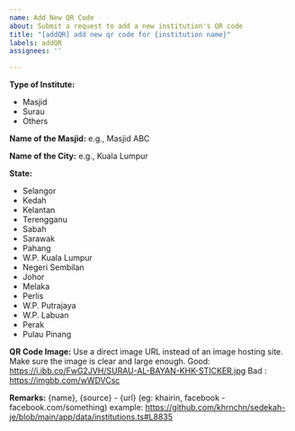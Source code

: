 ```yaml
---
name: Add New QR Code
about: Submit a request to add a new institution's QR code
title: "[addQR] add new qr code for {institution name}"
labels: addQR
assignees: ''

---
```


**Type of Institute:**
- Masjid
- Surau
- Others

**Name of the Masjid:**
e.g., Masjid ABC

**Name of the City:**
e.g., Kuala Lumpur

**State:**
- Selangor
- Kedah
- Kelantan
- Terengganu
- Sabah
- Sarawak
- Pahang
- W.P. Kuala Lumpur
- Negeri Sembilan
- Johor
- Melaka
- Perlis
- W.P. Putrajaya
- W.P. Labuan
- Perak
- Pulau Pinang

**QR Code Image:**
Use a direct image URL instead of an image hosting site. Make sure the image is clear and large enough.
Good: https://i.ibb.co/FwG2JVH/SURAU-AL-BAYAN-KHK-STICKER.jpg
Bad : https://imgbb.com/wWDVCsc

**Remarks:**
{name}, {source} - {url} (eg: khairin, facebook - facebook.com/something) example: https://github.com/khrnchn/sedekah-je/blob/main/app/data/institutions.ts#L8835
